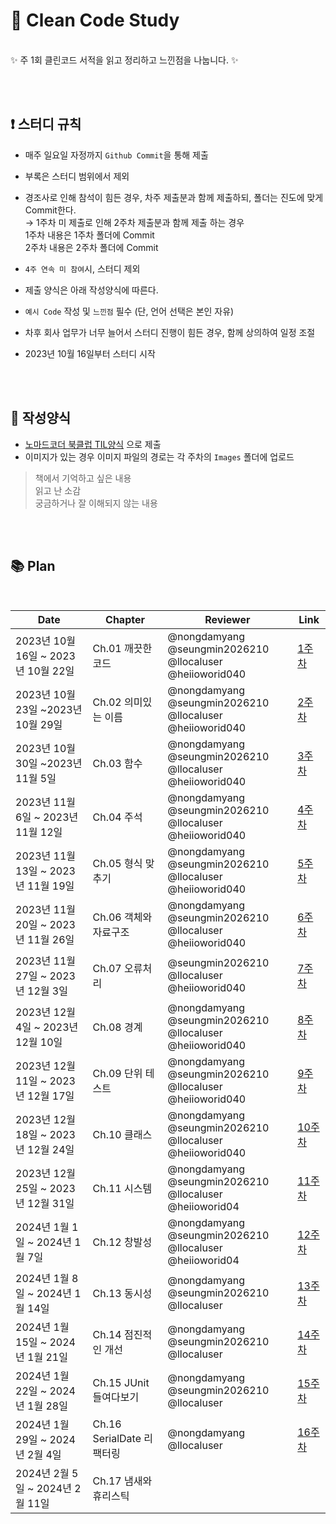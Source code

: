 # 💠 Clean Code Study 

<br>
✨  주 1회 클린코드 서적을 읽고 정리하고  느낀점을 나눕니다. ✨ 

<br> <br>

## ❗ 스터디 규칙
- 매주 일요일 자정까지 `Github Commit`을 통해 제출

- 부록은 스터디 범위에서 제외

- 경조사로 인해 참석이 힘든 경우, 차주 제출분과 함께 제출하되, 폴더는 진도에 맞게 Commit한다. <br>
  →  1주차 미 제출로 인해 2주차 제출분과 함께 제출 하는 경우 <br>
     1주차 내용은 1주차 폴더에 Commit <br>
      2주차 내용은 2주차 폴더에 Commit <br>

-  `4주 연속 미 참여`시, 스터디 제외

- 제출 양식은 아래 작성양식에 따른다. 

- `예시 Code` 작성 및 `느낀점` 필수 (단, 언어 선택은 본인 자유)

- 차후 회사 업무가 너무 늘어서 스터디 진행이 힘든 경우, 함께 상의하여 일정 조절 

- 2023년 10월 16일부터 스터디 시작 

<br> <br>

## 💌 작성양식
- [노마드코더 북클럽 TIL양식](https://nomadcoders.co/faq/challenge/book-til "노마드코더 북클럽 TIL양식") 으로 제출
- 이미지가 있는 경우 이미지 파일의 경로는 각 주차의 `Images` 폴더에 업로드 

> 책에서 기억하고 싶은 내용 <br>
> 읽고 난 소감 <br>
> 궁금하거나 잘 이해되지 않는 내용 <br>


<br> <br>

## 📚 Plan

<br>

| Date | Chapter | Reviewer | Link |
| ------ | ------ |  ------ | ------ |
| 2023년 10월 16일 ~ 2023년 10월 22일 | Ch.01 깨끗한코드| @nongdamyang @seungmin2026210 <br> @llocaluser @heiioworid040 |[1주차](https://github.com/seungmin2026210/CleanCode-Study/tree/main/Chapter01) |
| 2023년 10월 23일 ~2023년 10월 29일 | Ch.02 의미있는 이름| @nongdamyang @seungmin2026210 <br> @llocaluser @heiioworid040 |[2주차](https://github.com/seungmin2026210/CleanCode-Study/tree/main/Chapter02) |
| 2023년 10월 30일 ~2023년 11월 5일 | Ch.03 함수 | @nongdamyang @seungmin2026210 <br> @llocaluser @heiioworid040 |[3주차](https://github.com/seungmin2026210/CleanCode-Study/tree/main/Chapter03) |
|2023년 11월 6일 ~ 2023년 11월 12일 | Ch.04 주석| @nongdamyang @seungmin2026210 <br> @llocaluser @heiioworid040 | [4주차](https://github.com/seungmin2026210/CleanCode-Study/tree/main/Chapter04) |
| 2023년 11월 13일 ~ 2023년 11월 19일 | Ch.05 형식 맞추기| @nongdamyang @seungmin2026210 <br> @llocaluser @heiioworid040 | [5주차](https://github.com/seungmin2026210/CleanCode-Study/tree/main/Chapter05) |
| 2023년 11월 20일 ~ 2023년 11월 26일 | Ch.06 객체와 자료구조 | @nongdamyang @seungmin2026210 <br> @llocaluser @heiioworid040 | [6주차](https://github.com/seungmin2026210/CleanCode-Study/tree/main/Chapter06) |
|2023년 11월 27일 ~ 2023년 12월 3일| Ch.07 오류처리 | @seungmin2026210 <br> @llocaluser @heiioworid040 | [7주차](https://github.com/seungmin2026210/CleanCode-Study/tree/main/Chapter07)|
| 2023년 12월 4일 ~ 2023년 12월 10일| Ch.08 경계 | @nongdamyang @seungmin2026210 <br> @llocaluser @heiioworid040 | [8주차](https://github.com/seungmin2026210/CleanCode-Study/tree/main/Chapter08) |
| 2023년 12월 11일 ~ 2023년 12월 17일| Ch.09 단위 테스트 | @nongdamyang @seungmin2026210 <br> @llocaluser @heiioworid040 | [9주차](https://github.com/seungmin2026210/CleanCode-Study/tree/main/Chapter07) |
| 2023년 12월 18일 ~ 2023년 12월 24일 | Ch.10 클래스 |  @nongdamyang @seungmin2026210 <br> @llocaluser @heiioworid040 | [10주차](https://github.com/seungmin2026210/CleanCode-Study/tree/main/Chapter10)|
| 2023년 12월 25일 ~ 2023년 12월 31일 | Ch.11 시스템  | @nongdamyang @seungmin2026210 <br> @llocaluser @heiioworid04 | [11주차](https://github.com/seungmin2026210/CleanCode-Study/tree/main/Chapter11) |
| 2024년 1월 1일 ~ 2024년 1월 7일 | Ch.12 창발성 | @nongdamyang @seungmin2026210 <br> @llocaluser @heiioworid04  | [12주차](https://github.com/seungmin2026210/CleanCode-Study/tree/main/Chapter12) |
| 2024년 1월 8일 ~ 2024년 1월 14일| Ch.13 동시성 | @nongdamyang @seungmin2026210 <br> @llocaluser |[13주차](https://github.com/seungmin2026210/CleanCode-Study/tree/main/Chapter13)|
| 2024년 1월 15일 ~ 2024년 1월 21일| Ch.14 점진적인 개선 |  @nongdamyang @seungmin2026210  <br> @llocaluser | [14주차](https://github.com/seungmin2026210/CleanCode-Study/tree/main/Chapter13) |
| 2024년 1월 22일 ~ 2024년 1월 28일| Ch.15 JUnit 들여다보기 | @nongdamyang @seungmin2026210  <br> @llocaluser  | [15주차](https://github.com/seungmin2026210/CleanCode-Study/tree/main/Chapter15) |
| 2024년 1월 29일 ~ 2024년 2월 4일 | Ch.16 SerialDate 리팩터링 | @nongdamyang @llocaluser | [16주차](https://github.com/seungmin2026210/CleanCode-Study/tree/main/Chapter16) |
| 2024년 2월 5일 ~ 2024년 2월 11일 | Ch.17 냄새와 휴리스틱 | ||
